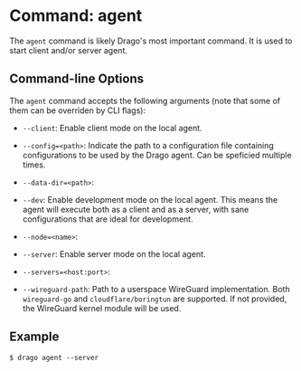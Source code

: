 # Command: agent

The `agent` command is likely Drago's most important command. It is used to start client and/or server agent.

## Command-line Options

The `agent` command accepts the following arguments (note that some of them can be overriden by CLI flags):

- `--client`: Enable client mode on the local agent.

- `--config=<path>`: Indicate the path to a configuration file containing configurations to be used by the Drago agent. Can be speficied multiple times.

- `--data-dir=<path>`: 

- `--dev`: Enable development mode on the local agent. This means the agent will execute both as a client and as a server, with sane configurations that are ideal for development.

- `--node=<name>`: 

- `--server`: Enable server mode on the local agent.

- `--servers=<host:port>`: 

- `--wireguard-path`: Path to a userspace WireGuard implementation. Both `wireguard-go` and `cloudflare/boringtun` are supported. If not provided, the WireGuard kernel module will be used.

## Example

```
$ drago agent --server
```
